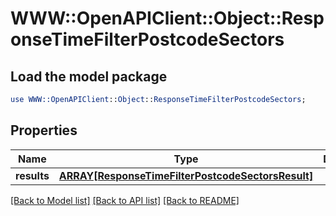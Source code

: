 # WWW::OpenAPIClient::Object::ResponseTimeFilterPostcodeSectors

## Load the model package
```perl
use WWW::OpenAPIClient::Object::ResponseTimeFilterPostcodeSectors;
```

## Properties
Name | Type | Description | Notes
------------ | ------------- | ------------- | -------------
**results** | [**ARRAY[ResponseTimeFilterPostcodeSectorsResult]**](ResponseTimeFilterPostcodeSectorsResult.md) |  | 

[[Back to Model list]](../README.md#documentation-for-models) [[Back to API list]](../README.md#documentation-for-api-endpoints) [[Back to README]](../README.md)


